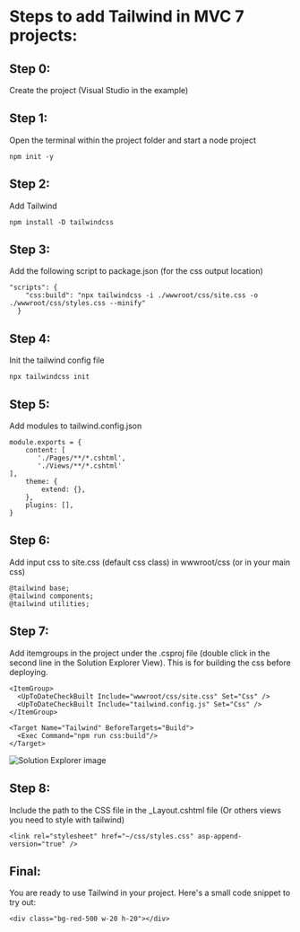 # Steps to add Tailwind in MVC 7 projects:
## Step 0:
Create the project (Visual Studio in the example)

## Step 1:
Open the terminal within the project folder and start a node project
```
npm init -y
```
## Step 2:
Add Tailwind
```
npm install -D tailwindcss
```
## Step 3:
Add the following script to package.json (for the css output location)
```
"scripts": {
    "css:build": "npx tailwindcss -i ./wwwroot/css/site.css -o ./wwwroot/css/styles.css --minify"
  }
```
## Step 4:
Init the tailwind config file
```
npx tailwindcss init
```
## Step 5:
Add modules to tailwind.config.json
```
module.exports = {
    content: [
       './Pages/**/*.cshtml',
       './Views/**/*.cshtml'
],
    theme: {
        extend: {},
    },
    plugins: [],
}
```
## Step 6:
Add input css to site.css (default css class) in wwwroot/css (or in your main css)
```
@tailwind base;
@tailwind components;
@tailwind utilities;
```
## Step 7:
Add itemgroups in the project under the .csproj file (double click in the second line in the Solution Explorer View). This is for building the css before deploying.
```
<ItemGroup>
  <UpToDateCheckBuilt Include="wwwroot/css/site.css" Set="Css" />
  <UpToDateCheckBuilt Include="tailwind.config.js" Set="Css" />
</ItemGroup>

<Target Name="Tailwind" BeforeTargets="Build">
  <Exec Command="npm run css:build"/>
</Target>
```
![Solution Explorer image](https://live.staticflickr.com/65535/53625050224_9e6d1b7d3a_w.jpg)
## Step 8:
Include the path to the CSS file in the _Layout.cshtml file (Or others views you need to style with tailwind)
```
<link rel="stylesheet" href="~/css/styles.css" asp-append-version="true" />
```
## Final:
You are ready to use Tailwind in your project. Here's a small code snippet to try out:
```
<div class="bg-red-500 w-20 h-20"></div>
```
